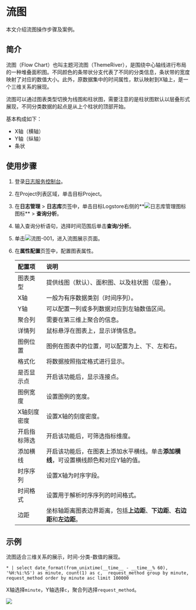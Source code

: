 # 流图

本文介绍流图操作步骤及案例。

## 简介

流图（Flow Chart）也叫主题河流图（ThemeRiver），是围绕中心轴线进行布局的一种堆叠面积图。不同颜色的条带状分支代表了不同的分类信息，条状带的宽度映射了对应的数值大小。此外，原数据集中的时间属性，默认映射到X轴上，是一个三维关系的展现。

流图可以通过图表类型切换为线图和柱状图，需要注意的是柱状图默认以层叠形式展现，不同分类数据的起点是从上个柱状的顶部开始。

基本构成如下：

-   X轴（横轴）
-   Y轴（纵轴）
-   条状

## 使用步骤

1.  登录[日志服务控制台](https://sls.console.aliyun.com)。

2.  在Project列表区域，单击目标Project。

3.  在**日志管理** \> **日志库**页签中，单击目标Logstore右侧的**![日志库管理图标](https://static-aliyun-doc.oss-cn-hangzhou.aliyuncs.com/assets/img/zh-CN/9232359951/p52166.png)图标** \> **查询分析**。

4.  输入查询分析语句，选择时间范围后单击**查询/分析**。

5.  单击![流图-001](https://static-aliyun-doc.oss-cn-hangzhou.aliyuncs.com/assets/img/zh-CN/0012906951/p93124.png)，进入流图展示页面。

6.  在**属性配置**页签中，配置图表属性。

    |配置项|说明|
    |:--|:-|
    |图表类型|提供线图（默认）、面积图、以及柱状图（层叠）。|
    |X轴|一般为有序数据类别（时间序列）。|
    |Y轴|可以配置一列或多列数据对应到左轴数值区间。|
    |聚合列|需要在第三维上聚合的信息。|
    |详情列|鼠标悬浮在图表上，显示详情信息。|
    |图例位置|图例在图表中的位置，可以配置为上、下、左和右。|
    |格式化|将数据按照指定格式进行显示。|
    |是否显示点|开启该功能后，显示连接点。|
    |图例宽度|设置图例的宽度。|
    |X轴刻度密度|设置X轴的刻度密度。|
    |开启指标筛选|开启该功能后，可筛选指标维度。|
    |添加横线|开启该功能后，在图表上添加水平横线。单击**添加横线**，可设置横线颜色和对应Y轴的值。 |
    |时序序列|设置X轴为时序字段。|
    |时间格式|设置用于解析时序序列的时间格式。|
    |边距|坐标轴距离图表边界距离，包括**上边距**、**下边距**、**右边距**和**左边距**。|


## 示例

流图适合三维关系的展示，时间-分类-数值的展现。

```
* | select date_format(from_unixtime(__time__ - __time__% 60), '%H:%i:%S') as minute, count(1) as c,  request_method group by minute, request_method order by minute asc limit 100000
```

X轴选择`minute`，Y轴选择`c`，聚合列选择`request_method`。

![](https://static-aliyun-doc.oss-cn-hangzhou.aliyuncs.com/assets/img/zh-CN/6516317951/p5737.png)

